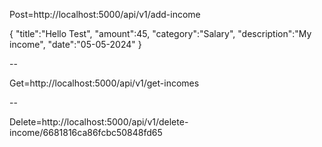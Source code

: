 Post=http://localhost:5000/api/v1/add-income

{
    "title":"Hello Test",
    "amount":45,
    "category":"Salary",
    "description":"My income",
    "date":"05-05-2024"
}

--

Get=http://localhost:5000/api/v1/get-incomes

--

Delete=http://localhost:5000/api/v1/delete-income/6681816ca86fcbc50848fd65